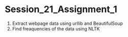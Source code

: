 # Session_21_Assignment_1
1. Extract webpage data using urllib and BeautifulSoup
2. Find freaquencies of the data using NLTK
